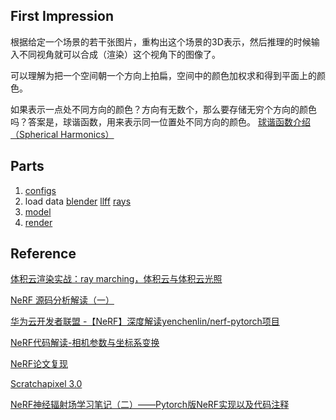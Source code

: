 
## First Impression


根据给定一个场景的若干张图片，重构出这个场景的3D表示，然后推理的时候输入不同视角就可以合成（渲染）这个视角下的图像了。

可以理解为把一个空间朝一个方向上拍扁，空间中的颜色加权求和得到平面上的颜色。

如果表示一点处不同方向的颜色？方向有无数个，那么要存储无穷个方向的颜色吗？答案是，球谐函数，用来表示同一位置处不同方向的颜色。
[球谐函数介绍（Spherical Harmonics）](https://zhuanlan.zhihu.com/p/351289217)

## Parts

1. [configs](./configs.md)
2. load data
   [blender](./blender.md)
   [llff](./llff.md)
   [rays](./rays.md)
3. [model](./model.md)
4. [render](./render.md)
   

## Reference

[体积云渲染实战：ray marching，体积云与体积云光照](https://blog.csdn.net/weixin_44176696/article/details/113090350)

[NeRF 源码分析解读（一）](https://blog.csdn.net/qq_41071191/article/details/125440451)

[华为云开发者联盟 -【NeRF】深度解读yenchenlin/nerf-pytorch项目](https://huaweicloud.csdn.net/63806ddedacf622b8df88375.html)

[NeRF代码解读-相机参数与坐标系变换](https://zhuanlan.zhihu.com/p/593204605)

[NeRF论文复现](https://enigmatisms.github.io/2022/03/27/NeRF%E8%AE%BA%E6%96%87%E5%A4%8D%E7%8E%B0/)

[Scratchapixel 3.0](https://www.scratchapixel.com/index.html)

[NeRF神经辐射场学习笔记（二）——Pytorch版NeRF实现以及代码注释](https://blog.csdn.net/weixin_44292547/article/details/126249933)